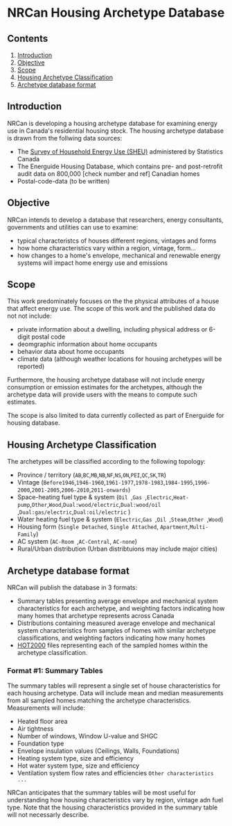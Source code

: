 NRCan Housing Archetype Database
================================

Contents
--------
1) [Introduction](#intro)
1) [Objective](#objective) 
1) [Scope](#scope) 
1) [Housing Archetype Classification](#classification) 
1) [Archetype database format](#databaseformat) 

<a name="intro"></a>
Introduction 
------------
NRCan is developing a housing archetype database for examining energy use in Canada's residential housing stock. The housing archetype database is drawn from the follwing data sources:
- The [Survey of Household Energy Use (SHEU)][1] administered by Statistics Canada 
- The Energuide Housing Database, which contains pre- and post-retrofit audit data on 800,000 [check number and ref] Canadian homes
- Postal-code-data (to be written)

<a name="objective"></a>
Objective
---------
NRCan intends to develop a database that researchers, energy consultants, governments and utilities can use to examine:
+ typical characteristcs of houses different regions, vintages and forms
+ how home characteristics vary within a region, vintage, form... 
+ how changes to a home's envelope, mechanical and renewable energy systems will impact home energy use and emissions

<a name="scope"></a>
Scope
---------
This work predominately focuses on the the physical attributes of a house that affect energy use. The scope of this work and the published data do not not include:
- private information about a dwelling, including physical address or 6-digit postal code
- deomgraphic information about home occupants
- behavior data about home occupants 
- climate data (although weather locations for housing archetypes will be reported)

Furthermore, the housing archetype database will not include energy consumption or emission estimates for the archetypes, although the archetype data will provide users with the means to compute such estimates. 

The scope is also limited to data currently collected as part of Energuide for housing database.

<a name="classification"></a>
Housing Archetype Classification 
--------------------------------
The archetypes will be classified according to the following topology:
+ Province / territory (`AB`,`BC`,`MB`,`NB`,`NF`,`NS`,`ON`,`PEI`,`QC`,`SK`,`TR`)
+ Vintage (`Before1946`,`1946-1960`,`1961-1977`,`1978-1983`,`1984-1995`,`1996-2000`,`2001-2005`,`2006-2010`,`2011-onwards`)
+ Space-heating fuel type & system (`Oil `,`Gas `,`Electric`,`Heat-pump`,`Other`,`Wood`,`Dual:wood/electric`,`Dual:wood/oil `,`Dual:gas/electric`,`Dual:oil/electric` )
+ Water heating fuel type & system (`Electric`,`Gas `,`Oil `,`Steam`,`Other `,`Wood`)
+ Housing form (`Single Detached`, `Single Attached`, `Apartment`,`Multi-Family`)
+ AC system (`AC-Room `,`AC-Central`, `AC-none`)
+ Rural/Urban distribution (Urban distribtuions may include major cities) 

<a name="databaseformat"></a>
Archetype database format
-------------------------
NRCan will publish the database in 3 formats:
- Summary tables presenting average envelope and mechanical system characteristics for 
  each archetype, and weighting factors indicating how many homes that archetype represents across Canada
- Distributions containing measured average envelope and mechanical system characteristics from samples of 
  homes with similar archetype classifications, and weighting factors indicating how many homes 
- [HOT2000][2] files representing each of the sampled homes within the archetype classification.

### Format #1: Summary Tables
The summary tables will represent a single set of house characteristics for each housing archetype. Data will include mean and median measurements from all sampled homes matching the archetype characteristics. Measurements will include:
- Heated floor area
- Air tightness 
- Number of windows, Window U-value and SHGC
- Foundation type 
- Envelope insulation values (Ceilings, Walls, Foundations) 
- Heating system type, size and efficiency 
- Hot water system type, size and efficiency 
- Ventilation system flow rates and efficiencies 
  `Other characteristics ...`
  
NRCan anticipates that the summary tables will be most useful for understanding how housing characteristics vary by region, vintage adn fuel type. Note that the housing characteristics provided in the summary table will not necessarly describe. 





[1]: http://www.nrcan.gc.ca/energy/efficiency/17097
[2]: http://www.nrcan.gc.ca/energy/efficiency/housing/home-improvements/17725
